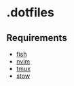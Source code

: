 # .dotfiles


## Requirements

- [fish](https://fishshell.com)
- [nvim](https://neovim.io)
- [tmux](https://github.com/tmux/tmux)
- [stow](https://www.gnu.org/software/stow)
